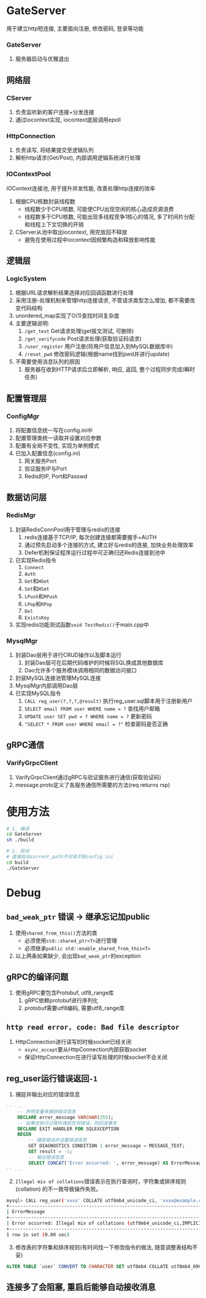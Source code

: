 # GateServer
用于建立http短连接, 主要面向注册, 修改密码, 登录等功能
### GateServer
1. 服务器启动与优雅退出

## 网络层
### CServer
1. 负责监听新的客户连接+分发连接
2. 通过iocontext实现, iocontext底层调用epoll


### HttpConnection
1. 负责读写, 将结果提交至逻辑队列
2. 解析http请求(Get/Post), 内部调用逻辑系统进行处理

### IOContextPool
IOContext连接池, 用于提升并发性能, 改善处理http连接的效率
1. 根据CPU核数封装线程数
    - 线程数少于CPU核数, 可能使CPU出现空闲的核心造成资源浪费
    - 线程数多于CPU核数, 可能出现多线程竞争1核心的情况, 多了时间片分配和线程上下文切换的开销
2. CServer从池中取出iocontext, 用完放回不释放
    - 避免在使用过程中iocontext因频繁构造和释放影响性能

## 逻辑层
### LogicSystem
1. 根据URL请求解析结果选择对应回调函数进行处理
2. 采用注册-处理机制来管理http连接请求, 不管请求类型怎么增加, 都不需要改变代码结构
3. unordered_map实现了O(1)查找时间复杂度
4. 主要逻辑说明:
    1. `/get_test` Get请求处理(get报文测试, 可删除)
    2. `/get_varifycode` Post请求处理(获取验证码请求)
    3. `/user_register` 用户注册(将用户信息加入到MySQL数据库中)
    4. `/reset_pwd` 修改密码逻辑(根据name找到pwd并进行update)
5. 不需要使用消息队列的原因
    1. 服务器在收到HTTP请求后立即解析, 响应, 返回, 整个过程同步完成(瞬时任务)

## 配置管理层
### ConfigMgr
1. 将配置信息统一写在config.ini中
2. 配置管理类统一读取并设置对应参数
3. 配置有全局不变性, 实现为单例模式
4. 已加入配置信息(config.ini)
    1. 网关服务Port
    2. 验证服务IP与Port
    3. Redis的IP, Port和Passwd

## 数据访问层
### RedisMgr
1. 封装RedisConnPool用于管理与redis的连接
    1. redis连接基于TCP/IP, 每次创建连接都需要握手+AUTH
    2. 通过预先启动多个连接的方式, 建立好与redis的连接, 加快业务处理效率
    3. Defer机制保证程序运行过程中可正确归还Redis连接到池中
2. 已实现Redis指令
    1. `Connect`
    2. `Auth`
    3. `Get`和`HGet`
    4. `Set`和`HSet`
    5. `LPush`和`RPush`
    6. `LPop`和`RPop`
    7. `Del`
    8. `ExistsKey`
3. 实现redis功能测试函数`void TestRedis()`于main.cpp中

### MysqlMgr
1. 封装Dao层用于进行CRUD操作以及脚本运行
    1. 封装Dao层可在后期代码维护的时候将SQL换成其他数据库
    2. Dao允许多个服务模块调用相同的数据访问接口
2. 封装MySQL连接池管理MySQL连接
3. MysqlMgr内部调用Dao层
4. 已实现MySQL指令
    1. `CALL reg_user(?,?,?,@result)` 执行reg_user.sql脚本用于注册新用户
    2. `SELECT email FROM user WHERE name = ?` 查找用户邮箱
    3. `UPDATE user SET pwd = ? WHERE name = ?` 更新密码
    4. `"SELECT * FROM user WHERE email = ?"` 检查密码是否正确
## gRPC通信
### VarifyGrpcClient
1. VarifyGrpcClient通过gRPC与验证服务进行通信(获取验证码)
2. message.proto定义了各服务通信所需要的方法(req returns rsp)


# 使用方法
```bash
# 1. 编译
cd GateServer
sh ./build

# 2. 启动
# 直接启动current_path不对读不到config.ini
cd build
./GateServer
```

# Debug
## `bad_weak_ptr` 错误 -> 继承忘记加public
1. 使用`shared_from_this()`方法的类
    - 必须使用`std::shared_ptr<T>`进行管理
    - 必须继承`public std::enable_shared_from_this<T>`
2. 以上两条如果缺少, 会出现`bad_weak_ptr`的exception
## gRPC的编译问题
1. 使用gRPC要包含Protobuf, utf8_range库
    1. gRPC依赖protobuf进行序列化
    2. protobuf需要utf8编码, 需要utf8_range库
## `http read error, code: Bad file descriptor`
1. HttpConnection进行读写的时候socket已经关闭
    - `async_accept`要从HttpConnection内部获取socket
    - 保证HttpConnection在进行读写处理的时候socket不会关闭
## reg_user运行错误返回`-1`
1. 捕捉并输出对应的错误信息
```sql
-- ...
    -- 声明变量来捕获错误信息
    DECLARE error_message VARCHAR(255);
    -- 如果在执行过程中遇到任何错误，则回滚事务
    DECLARE EXIT HANDLER FOR SQLEXCEPTION
    BEGIN
        -- 捕获错误并设置错误信息
        GET DIAGNOSTICS CONDITION 1 error_message = MESSAGE_TEXT;
        SET result = -1;
        -- 输出错误信息
        SELECT CONCAT('Error occurred: ', error_message) AS ErrorMessage;
-- ...
```
2. `Illegal mix of collations`错误表示在执行查询时，字符集或排序规则 (collation) 的不一致导致操作失败。
```bash
mysql> CALL reg_user('xxxx' COLLATE utf8mb4_unicode_ci, 'xxxx@example.com' COLLATE utf8mb4_unicode_ci, 'mypassword' COLLATE utf8mb4_unicode_ci, @result);
+-----------------------------------------------------------------------------------------------------------------------------+
| ErrorMessage                                                                                                                |
+-----------------------------------------------------------------------------------------------------------------------------+
| Error occurred: Illegal mix of collations (utf8mb4_unicode_ci,IMPLICIT) and (utf8mb4_0900_ai_ci,IMPLICIT) for operation '=' |
+-----------------------------------------------------------------------------------------------------------------------------+
1 row in set (0.00 sec)
```
3. 修改表的字符集和排序规则(有时间找一下修改指令的做法, 随意调整表结构不妥)
```sql
ALTER TABLE `user` CONVERT TO CHARACTER SET utf8mb4 COLLATE utf8mb4_0900_ai_ci;
```

## 连接多了会阻塞, 重启后能够自动接收消息